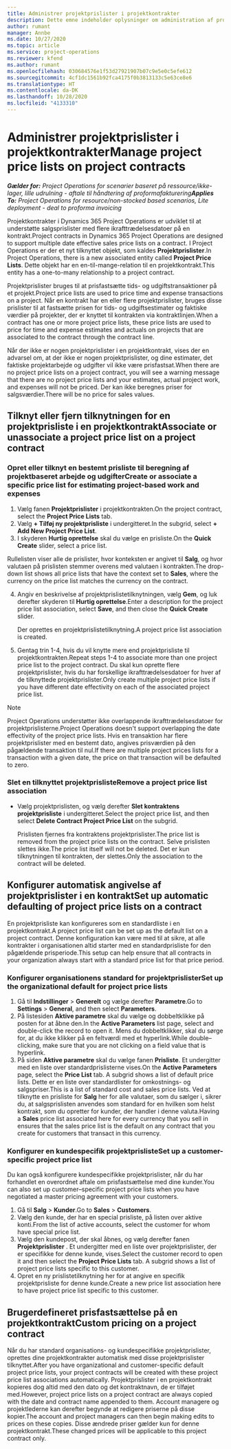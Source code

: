 ```yaml
---
title: Administrer projektprislister i projektkontrakter
description: Dette emne indeholder oplysninger om administration af projektprislister i projektkontrakter.
author: rumant
manager: Annbe
ms.date: 10/27/2020
ms.topic: article
ms.service: project-operations
ms.reviewer: kfend
ms.author: rumant
ms.openlocfilehash: 030684576e1f53d27921907b07c9e5e0c5efe612
ms.sourcegitcommit: 4cf1dc1561b92fca4175f0b3813133c5e63ce8e6
ms.translationtype: HT
ms.contentlocale: da-DK
ms.lasthandoff: 10/28/2020
ms.locfileid: "4133310"
---
```

# <a name="manage-project-price-lists-on-project-contracts"></a><span data-ttu-id="3bf14-103">Administrer projektprislister i projektkontrakter</span><span class="sxs-lookup"><span data-stu-id="3bf14-103">Manage project price lists on project contracts</span></span>

<span data-ttu-id="3bf14-104">_**Gælder for:** Project Operations for scenarier baseret på ressource/ikke-lager, lille udrulning - aftale til håndtering af proformafakturering_</span><span class="sxs-lookup"><span data-stu-id="3bf14-104">_**Applies To:** Project Operations for resource/non-stocked based scenarios, Lite deployment - deal to proforma invoicing_</span></span>

<span data-ttu-id="3bf14-105">Projektkontrakter i Dynamics 365 Project Operations er udviklet til at understøtte salgsprislister med flere ikrafttrædelsesdatoer på en kontrakt.</span><span class="sxs-lookup"><span data-stu-id="3bf14-105">Project contracts in Dynamics 365 Project Operations are designed to support multiple date effective sales price lists on a contract.</span></span> <span data-ttu-id="3bf14-106">I Project Operations er der et nyt tilknyttet objekt, som kaldes **Projektprislister**.</span><span class="sxs-lookup"><span data-stu-id="3bf14-106">In Project Operations, there is a new associated entity called **Project Price Lists**.</span></span> <span data-ttu-id="3bf14-107">Dette objekt har en en-til-mange-relation til en projektkontrakt.</span><span class="sxs-lookup"><span data-stu-id="3bf14-107">This entity has a one-to-many relationship to a project contract.</span></span>

<span data-ttu-id="3bf14-108">Projektprislister bruges til at prisfastsætte tids- og udgiftstransaktioner på et projekt.</span><span class="sxs-lookup"><span data-stu-id="3bf14-108">Project price lists are used to price time and expense transactions on a project.</span></span> <span data-ttu-id="3bf14-109">Når en kontrakt har en eller flere projektprislister, bruges disse prislister til at fastsætte prisen for tids- og udgiftsestimater og faktiske værdier på projekter, der er knyttet til kontrakten via kontraktlinjen.</span><span class="sxs-lookup"><span data-stu-id="3bf14-109">When a contract has one or more project price lists, these price lists are used to price for time and expense estimates and actuals on projects that are associated to the contract through the contract line.</span></span>

<span data-ttu-id="3bf14-110">Når der ikke er nogen projektprislister i en projektkontrakt, vises der en advarsel om, at der ikke er nogen projektprislister, og dine estimater, det faktiske projektarbejde og udgifter vil ikke være prisfastsat.</span><span class="sxs-lookup"><span data-stu-id="3bf14-110">When there are no project price lists on a project contract, you will see a warning message that there are no project price lists and your estimates, actual project work, and expenses will not be priced.</span></span> <span data-ttu-id="3bf14-111">Der kan ikke beregnes priser for salgsværdier.</span><span class="sxs-lookup"><span data-stu-id="3bf14-111">There will be no price for sales values.</span></span>

## <a name="associate-or-unassociate-a-project-price-list-on-a-project-contract"></a><span data-ttu-id="3bf14-112">Tilknyt eller fjern tilknytningen for en projektprisliste i en projektkontrakt</span><span class="sxs-lookup"><span data-stu-id="3bf14-112">Associate or unassociate a project price list on a project contract</span></span>

### <a name="create-or-associate-a-specific-price-list-for-estimating-project-based-work-and-expenses"></a><span data-ttu-id="3bf14-113">Opret eller tilknyt en bestemt prisliste til beregning af projektbaseret arbejde og udgifter</span><span class="sxs-lookup"><span data-stu-id="3bf14-113">Create or associate a specific price list for estimating project-based work and expenses</span></span>

1. <span data-ttu-id="3bf14-114">Vælg fanen **Projektprislister** i projektkontrakten.</span><span class="sxs-lookup"><span data-stu-id="3bf14-114">On the project contract, select the **Project Price Lists** tab.</span></span>
2. <span data-ttu-id="3bf14-115">Vælg **+ Tilføj ny projektprisliste** i undergitteret.</span><span class="sxs-lookup"><span data-stu-id="3bf14-115">In the subgrid, select **+ Add New Project Price List**.</span></span>
3. <span data-ttu-id="3bf14-116">I skyderen **Hurtig oprettelse** skal du vælge en prisliste.</span><span class="sxs-lookup"><span data-stu-id="3bf14-116">On the **Quick Create** slider, select a price list.</span></span> 

  <span data-ttu-id="3bf14-117">Rullelisten viser alle de prislister, hvor konteksten er angivet til **Salg**, og hvor valutaen på prislisten stemmer overens med valutaen i kontrakten.</span><span class="sxs-lookup"><span data-stu-id="3bf14-117">The drop-down list shows all price lists that have the context set to **Sales**, where the currency on the price list matches the currency on the contract.</span></span>
  
4. <span data-ttu-id="3bf14-118">Angiv en beskrivelse af projektprislistetilknytningen, vælg **Gem**, og luk derefter skyderen til **Hurtig oprettelse**.</span><span class="sxs-lookup"><span data-stu-id="3bf14-118">Enter a description for the project price list association, select **Save**, and then close the **Quick Create** slider.</span></span>

   <span data-ttu-id="3bf14-119">Der oprettes en projektprislistetilknytning.</span><span class="sxs-lookup"><span data-stu-id="3bf14-119">A project price list association is created.</span></span>
   
5. <span data-ttu-id="3bf14-120">Gentag trin 1-4, hvis du vil knytte mere end projektprisliste til projektkontrakten.</span><span class="sxs-lookup"><span data-stu-id="3bf14-120">Repeat steps 1-4 to associate more than one project price list to the project contract.</span></span> <span data-ttu-id="3bf14-121">Du skal kun oprette flere projektprislister, hvis du har forskellige ikrafttrædelsesdatoer for hver af de tilknyttede projektprislister.</span><span class="sxs-lookup"><span data-stu-id="3bf14-121">Only create multiple project price lists if you have different date effectivity on each of the associated project price list.</span></span>

> [!NOTE]
> <span data-ttu-id="3bf14-122">Project Operations understøtter ikke overlappende ikrafttrædelsesdatoer for projektprislisterne.</span><span class="sxs-lookup"><span data-stu-id="3bf14-122">Project Operations doesn't support overlapping the date effectivity of the project price lists.</span></span> <span data-ttu-id="3bf14-123">Hvis en transaktion har flere projektprislister med en bestemt dato, angives prisværdien på den pågældende transaktion til nul.</span><span class="sxs-lookup"><span data-stu-id="3bf14-123">If there are multiple project prices lists for a transaction with a given date, the price on that transaction will be defaulted to zero.</span></span>

### <a name="remove-a-project-price-list-association"></a><span data-ttu-id="3bf14-124">Slet en tilknyttet projektprisliste</span><span class="sxs-lookup"><span data-stu-id="3bf14-124">Remove a project price list association</span></span>

- <span data-ttu-id="3bf14-125">Vælg projektprislisten, og vælg derefter **Slet kontraktens projektprisliste** i undergitteret.</span><span class="sxs-lookup"><span data-stu-id="3bf14-125">Select the project price list, and then select **Delete Contract Project Price List** on the subgrid.</span></span> 

  <span data-ttu-id="3bf14-126">Prislisten fjernes fra kontraktens projektprislister.</span><span class="sxs-lookup"><span data-stu-id="3bf14-126">The price list is removed from the project price lists on the contract.</span></span> <span data-ttu-id="3bf14-127">Selve prislisten slettes ikke.</span><span class="sxs-lookup"><span data-stu-id="3bf14-127">The price list itself will not be deleted.</span></span> <span data-ttu-id="3bf14-128">Det er kun tilknytningen til kontrakten, der slettes.</span><span class="sxs-lookup"><span data-stu-id="3bf14-128">Only the association to the contract will be deleted.</span></span>

## <a name="set-up-automatic-defaulting-of-project-price-lists-on-a-contract"></a><span data-ttu-id="3bf14-129">Konfigurer automatisk angivelse af projektprislister i en kontrakt</span><span class="sxs-lookup"><span data-stu-id="3bf14-129">Set up automatic defaulting of project price lists on a contract</span></span>

<span data-ttu-id="3bf14-130">En projektprisliste kan konfigureres som en standardliste i en projektkontrakt.</span><span class="sxs-lookup"><span data-stu-id="3bf14-130">A project price list can be set up as the default list on a project contract.</span></span> <span data-ttu-id="3bf14-131">Denne konfiguration kan være med til at sikre, at alle kontrakter i organisationen altid starter med en standardprisliste for den pågældende prisperiode.</span><span class="sxs-lookup"><span data-stu-id="3bf14-131">This setup can help ensure that all contracts in your organization always start with a standard price list for that price period.</span></span>

### <a name="set-up-the-organizational-default-for-project-price-lists"></a><span data-ttu-id="3bf14-132">Konfigurer organisationens standard for projektprislister</span><span class="sxs-lookup"><span data-stu-id="3bf14-132">Set up the organizational default for project price lists</span></span>

1. <span data-ttu-id="3bf14-133">Gå til **Indstillinger** > **Generelt** og vælge derefter **Parametre**.</span><span class="sxs-lookup"><span data-stu-id="3bf14-133">Go to **Settings** > **General**, and then select **Parameters**.</span></span>
2. <span data-ttu-id="3bf14-134">På listesiden **Aktive parametre** skal du vælge og dobbeltklikke på posten for at åbne den.</span><span class="sxs-lookup"><span data-stu-id="3bf14-134">In the **Active Parameters** list page, select and double-click the record to open it.</span></span> <span data-ttu-id="3bf14-135">Mens du dobbeltklikker, skal du sørge for, at du ikke klikker på en feltværdi med et hyperlink.</span><span class="sxs-lookup"><span data-stu-id="3bf14-135">While double–clicking, make sure that you are not clicking on a field value that is hyperlink.</span></span> 
3. <span data-ttu-id="3bf14-136">På siden **Aktive parametre** skal du vælge fanen **Prisliste**. Et undergitter med en liste over standardprislisterne vises.</span><span class="sxs-lookup"><span data-stu-id="3bf14-136">On the **Active Parameters** page, select the **Price List** tab. A subgrid shows a list of default price lists.</span></span> <span data-ttu-id="3bf14-137">Dette er en liste over standardlister for omkostnings- og salgspriser.</span><span class="sxs-lookup"><span data-stu-id="3bf14-137">This is a list of standard cost and sales price lists.</span></span> <span data-ttu-id="3bf14-138">Ved at tilknytte en prisliste for **Salg** her for alle valutaer, som du sælger i, sikrer du, at salgsprislisten anvendes som standard for en hvilken som helst kontrakt, som du opretter for kunder, der handler i denne valuta.</span><span class="sxs-lookup"><span data-stu-id="3bf14-138">Having a **Sales** price list associated here for every currency that you sell in ensures that the sales price list is the default on any contract that you create for customers that transact in this currency.</span></span>

### <a name="set-up-a-customer-specific-project-price-list"></a><span data-ttu-id="3bf14-139">Konfigurer en kundespecifik projektprisliste</span><span class="sxs-lookup"><span data-stu-id="3bf14-139">Set up a customer-specific project price list</span></span>

<span data-ttu-id="3bf14-140">Du kan også konfigurere kundespecifikke projektprislister, når du har forhandlet en overordnet aftale om prisfastsættelse med dine kunder.</span><span class="sxs-lookup"><span data-stu-id="3bf14-140">You can also set up customer–specific project price lists when you have negotiated a master pricing agreement with your customers.</span></span>

1. <span data-ttu-id="3bf14-141">Gå til **Salg** > **Kunder**.</span><span class="sxs-lookup"><span data-stu-id="3bf14-141">Go to **Sales** > **Customers**.</span></span>
2. <span data-ttu-id="3bf14-142">Vælg den kunde, der har en special prisliste, på listen over aktive konti.</span><span class="sxs-lookup"><span data-stu-id="3bf14-142">From the list of active accounts, select the customer for whom have special price list.</span></span>
3. <span data-ttu-id="3bf14-143">Vælg den kundepost, der skal åbnes, og vælg derefter fanen **Projektprislister** . Et undergitter med en liste over projektprislister, der er specifikke for denne kunde, vises.</span><span class="sxs-lookup"><span data-stu-id="3bf14-143">Select the customer record to open it and then select the **Project Price Lists** tab. A subgrid shows a list of project price lists specific to this customer.</span></span> 
4. <span data-ttu-id="3bf14-144">Opret en ny prislistetilknytning her for at angive en specifik projektprisliste for denne kunde.</span><span class="sxs-lookup"><span data-stu-id="3bf14-144">Create a new price list association here to have project price list specific to this customer.</span></span>

## <a name="custom-pricing-on-a-project-contract"></a><span data-ttu-id="3bf14-145">Brugerdefineret prisfastsættelse på en projektkontrakt</span><span class="sxs-lookup"><span data-stu-id="3bf14-145">Custom pricing on a project contract</span></span>

<span data-ttu-id="3bf14-146">Når du har standard organisations- og kundespecifikke projektprislister, oprettes dine projektkontrakter automatisk med disse projektprislister tilknyttet.</span><span class="sxs-lookup"><span data-stu-id="3bf14-146">After you have organizational and customer-specific default project price lists, your project contracts will be created with these project price list associations automatically.</span></span> <span data-ttu-id="3bf14-147">Projektprislister i en projektkontrakt kopieres dog altid med den dato og det kontraktnavn, de er tilføjet med.</span><span class="sxs-lookup"><span data-stu-id="3bf14-147">However, project price lists on a project contract are always copied with the date and contract name appended to them.</span></span> <span data-ttu-id="3bf14-148">Account managere og projektlederne kan derefter begynde at redigere priserne på disse kopier.</span><span class="sxs-lookup"><span data-stu-id="3bf14-148">The account and project managers can then begin making edits to prices on these copies.</span></span> <span data-ttu-id="3bf14-149">Disse ændrede priser gælder kun for denne projektkontrakt.</span><span class="sxs-lookup"><span data-stu-id="3bf14-149">These changed prices will be applicable to this project contract only.</span></span>

